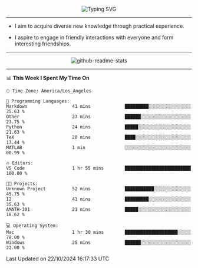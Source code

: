 <p align="center">
  <img src="https://readme-typing-svg.demolab.com?font=Fira+Code&weight=500&size=32&duration=2500&pause=1600&center=true&vCenter=true&random=false&width=1024&height=64&lines=Hi+there+%F0%9F%91%8B;I'm+delighted+you+could+make+it+here+%F0%9F%8E%89;I'm+Harry%2C+a+college+student+still+finding+my+way" alt="Typing SVG" />
</p>


---


- I aim to acquire diverse new knowledge through practical experience.

- I aspire to engage in friendly interactions with everyone and form interesting friendships.


---


<p align="center">
  <img src="https://github-readme-stats.vercel.app/api?username=Harry-Jing&show_icons=true" alt="github-readme-stats"/>
</p>


---

<!--START_SECTION:waka-->
📊 **This Week I Spent My Time On** 

```text
🕑︎ Time Zone: America/Los_Angeles

💬 Programming Languages: 
Markdown                 41 mins             █████████░░░░░░░░░░░░░░░░   35.63 % 
Other                    27 mins             ██████░░░░░░░░░░░░░░░░░░░   23.75 % 
Python                   24 mins             █████░░░░░░░░░░░░░░░░░░░░   21.63 % 
TeX                      20 mins             ████░░░░░░░░░░░░░░░░░░░░░   17.44 % 
MATLAB                   1 min               ░░░░░░░░░░░░░░░░░░░░░░░░░   00.99 % 

🔥 Editors: 
VS Code                  1 hr 55 mins        █████████████████████████   100.00 % 

🐱‍💻 Projects: 
Unknown Project          52 mins             ███████████░░░░░░░░░░░░░░   45.75 % 
I2                       41 mins             █████████░░░░░░░░░░░░░░░░   35.63 % 
AMATH-301                21 mins             █████░░░░░░░░░░░░░░░░░░░░   18.62 % 

💻 Operating System: 
Mac                      1 hr 30 mins        ████████████████████░░░░░   78.00 % 
Windows                  25 mins             ██████░░░░░░░░░░░░░░░░░░░   22.00 % 
```


 Last Updated on 22/10/2024 16:17:33 UTC
<!--END_SECTION:waka-->
